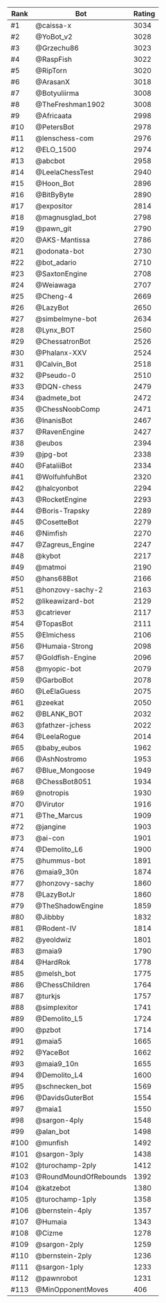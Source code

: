 Rank|Bot|Rating
---|---|---
#1|@caissa-x|3034
#2|@YoBot_v2|3028
#3|@Grzechu86|3023
#4|@RaspFish|3022
#5|@RipTorn|3020
#6|@ArasanX|3018
#7|@Botyuliirma|3008
#8|@TheFreshman1902|3008
#9|@Africaata|2998
#10|@PetersBot|2978
#11|@lenschess-com|2976
#12|@ELO_1500|2974
#13|@abcbot|2958
#14|@LeelaChessTest|2940
#15|@Hoon_Bot|2896
#16|@BitByByte|2890
#17|@expositor|2814
#18|@magnusglad_bot|2798
#19|@pawn_git|2790
#20|@AKS-Mantissa|2786
#21|@odonata-bot|2730
#22|@bot_adario|2710
#23|@SaxtonEngine|2708
#24|@Weiawaga|2707
#25|@Cheng-4|2669
#26|@LazyBot|2650
#27|@simbelmyne-bot|2634
#28|@Lynx_BOT|2560
#29|@ChessatronBot|2526
#30|@Phalanx-XXV|2524
#31|@Calvin_Bot|2518
#32|@Pseudo-0|2510
#33|@DQN-chess|2479
#34|@admete_bot|2472
#35|@ChessNoobComp|2471
#36|@InanisBot|2467
#37|@RavenEngine|2427
#38|@eubos|2394
#39|@jpg-bot|2338
#40|@FataliiBot|2334
#41|@WolfuhfuhBot|2320
#42|@halcyonbot|2294
#43|@RocketEngine|2293
#44|@Boris-Trapsky|2289
#45|@CosetteBot|2279
#46|@Nimfish|2270
#47|@Zagreus_Engine|2247
#48|@kybot|2217
#49|@matmoi|2190
#50|@hans68Bot|2166
#51|@honzovy-sachy-2|2163
#52|@likeawizard-bot|2129
#53|@catriever|2117
#54|@TopasBot|2111
#55|@Elmichess|2106
#56|@Humaia-Strong|2098
#57|@Goldfish-Engine|2096
#58|@myopic-bot|2079
#59|@GarboBot|2078
#60|@LeElaGuess|2075
#61|@zeekat|2050
#62|@BLANK_BOT|2032
#63|@fathzer-jchess|2022
#64|@LeelaRogue|2014
#65|@baby_eubos|1962
#66|@AshNostromo|1953
#67|@Blue_Mongoose|1949
#68|@ChessBot8051|1934
#69|@notropis|1930
#70|@Virutor|1916
#71|@The_Marcus|1909
#72|@jangine|1903
#73|@ai-con|1901
#74|@Demolito_L6|1900
#75|@hummus-bot|1891
#76|@maia9_30n|1874
#77|@honzovy-sachy|1860
#78|@LazyBotJr|1860
#79|@TheShadowEngine|1859
#80|@Jibbby|1832
#81|@Rodent-IV|1814
#82|@yeoldwiz|1801
#83|@maia9|1790
#84|@HardRok|1778
#85|@melsh_bot|1775
#86|@ChessChildren|1764
#87|@turkjs|1757
#88|@simplexitor|1741
#89|@Demolito_L5|1724
#90|@pzbot|1714
#91|@maia5|1665
#92|@YaceBot|1662
#93|@maia9_10n|1655
#94|@Demolito_L4|1600
#95|@schnecken_bot|1569
#96|@DavidsGuterBot|1554
#97|@maia1|1550
#98|@sargon-4ply|1548
#99|@alan_bot|1498
#100|@munfish|1492
#101|@sargon-3ply|1438
#102|@turochamp-2ply|1412
#103|@RoundMoundOfRebounds|1392
#104|@katzebot|1380
#105|@turochamp-1ply|1358
#106|@bernstein-4ply|1357
#107|@Humaia|1343
#108|@Cizme|1278
#109|@sargon-2ply|1259
#110|@bernstein-2ply|1236
#111|@sargon-1ply|1233
#112|@pawnrobot|1231
#113|@MinOpponentMoves|406
